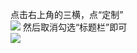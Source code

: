 点击右上角的三横，点“定制”  
![](https://img-blog.csdnimg.cn/img_convert/57ca3833e78651319fb42aec6b6285e2.png)
然后取消勾选“标题栏”即可  
![](https://img-blog.csdnimg.cn/img_convert/58568f641db88db42e64bea3d4451818.png)